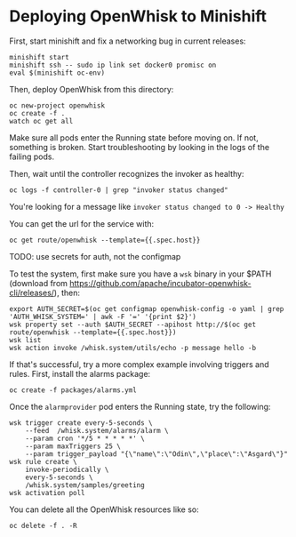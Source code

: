 # Deploying OpenWhisk to Minishift

First, start minishift and fix a networking bug in current releases:

```
minishift start
minishift ssh -- sudo ip link set docker0 promisc on
eval $(minishift oc-env)
```

Then, deploy OpenWhisk from this directory:

```
oc new-project openwhisk
oc create -f .
watch oc get all
```

Make sure all pods enter the Running state before moving on. If not,
something is broken. Start troubleshooting by looking in the logs of
the failing pods.

Then, wait until the controller recognizes the invoker as healthy:

```
oc logs -f controller-0 | grep "invoker status changed"
```

You're looking for a message like `invoker status changed to 0 -> Healthy`

You can get the url for the service with:

```
oc get route/openwhisk --template={{.spec.host}}
```

TODO: use secrets for auth, not the configmap

To test the system, first make sure you have a `wsk` binary in your
$PATH (download from
https://github.com/apache/incubator-openwhisk-cli/releases/), then:

```
export AUTH_SECRET=$(oc get configmap openwhisk-config -o yaml | grep 'AUTH_WHISK_SYSTEM=' | awk -F '=' '{print $2}')
wsk property set --auth $AUTH_SECRET --apihost http://$(oc get route/openwhisk --template={{.spec.host}})
wsk list
wsk action invoke /whisk.system/utils/echo -p message hello -b
```

If that's successful, try a more complex example involving triggers
and rules. First, install the alarms package:

```
oc create -f packages/alarms.yml
```

Once the `alarmprovider` pod enters the Running state, try the
following:

```
wsk trigger create every-5-seconds \
    --feed  /whisk.system/alarms/alarm \
    --param cron '*/5 * * * * *' \
    --param maxTriggers 25 \
    --param trigger_payload "{\"name\":\"Odin\",\"place\":\"Asgard\"}"
wsk rule create \
    invoke-periodically \
    every-5-seconds \
    /whisk.system/samples/greeting
wsk activation poll
```

You can delete all the OpenWhisk resources like so:

```
oc delete -f . -R
```

